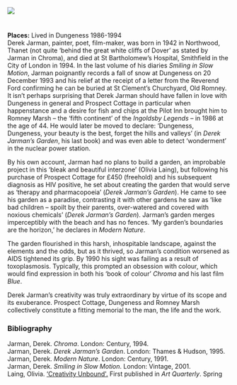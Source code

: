 <a href="https://dev.visual-essays.app"><img src="https://dev-visual-essays.netlify.app/images/ve-button.png"/></a>
<param author="Jeremy Page" banner="images/Jarman2.jpg" layout="vtl" title="Derek Jarman (1942-1994)" ve-config=""/>
<param aliases="Romney Marsh" eid="Q1506093" ve-entity=""/>
<param aliases="Old Romney" eid="Q2602144" ve-entity=""/>
<param aliases="Dungeness" eid="Q911577" ve-entity=""/>
<param aliases="Northwood" eid="Q590422" ve-entity=""/>

#

**Places:** Lived in Dungeness 1986-1994   
Derek Jarman, painter, poet, film-maker, was born in 1942 in Northwood, Thanet (not quite ‘behind the great white cliffs of Dover’ as stated by Jarman in Chroma), and died at St Bartholomew’s Hospital, Smithfield in the City of London in 1994. In the last volume of his diaries _Smiling in Slow Motion_, Jarman poignantly records a fall of snow at Dungeness on 20 December 1993 and his relief at the receipt of a letter from the Reverend Ford confirming he can be buried at St Clement’s Churchyard, Old Romney.
It isn’t perhaps surprising that Derek Jarman should have fallen in love with Dungeness in general and Prospect Cottage in particular when happenstance and a desire for fish and chips at the Pilot Inn brought him to Romney Marsh – the ‘fifth continent’ of the _Ingoldsby Legends_ – in 1986 at the age of 44. He would later be moved to declare: ‘Dungeness, Dungeness, your beauty is the best, forget the hills and valleys’ (in _Derek Jarman’s Garden_, his last book) and was even able to detect ‘wonderment’ in the nuclear power station.
<param manifest="https://iiif.juncture-digital.org/gh:kent-map/images/20c/Jarman1/manifest.json" ve-image-v2/>
<param center="Q1506093" ve-map="" zoom="10"/>

By his own account, Jarman had no plans to build a garden, an improbable project in this ‘bleak and beautiful interzone’ (Olivia Laing), but following his purchase of Prospect Cottage for £450 (freehold) and his subsequent diagnosis as HIV positive, he set about creating the garden that would serve as ‘therapy and pharmacopoeia’ (_Derek Jarman’s Garden_). He came to see his garden as a paradise, contrasting it with other gardens he saw as ‘like bad children – spoilt by their parents, over-watered and covered with noxious chemicals’ (_Derek Jarman’s Garden_). Jarman’s garden merges imperceptibly with the beach and has no fences. ‘My garden’s boundaries are the horizon,’ he declares in _Modern Nature_.
<param manifest="https://iiif.juncture-digital.org/gh:kent-map/images/20c/Jarman3/manifest.json" ve-image-v2/>
<param center="Q911577" ve-map="" zoom="10"/>

The garden flourished in this harsh, inhospitable landscape, against the elements and the odds, but as it thrived, so Jarman’s condition worsened as AIDS tightened its grip. By 1990 his sight was failing as a result of toxoplasmosis. Typically, this prompted an obsession with colour, which would find expression in both his ‘book of colour’ _Chroma_ and his last film _Blue_.
<param manifest="https://iiif.juncture-digital.org/wc:Prospect_Cottage-_Derek_Jarman%27s_home%2C_Dungeness.jpg/manifest.json" ve-image-v2/>

Derek Jarman’s creativity was truly extraordinary by virtue of its scope and its exuberance. Prospect Cottage, Dungeness and Romney Marsh collectively constitute a fitting memorial to the man, the life and the work.
<param manifest="https://iiif.juncture-digital.org/gh:kent-map/images/20c/Jarman4/manifest.json" ve-image-v2/>
<param center="Q911577" ve-map="" zoom="10"/>

### Bibliography

Jarman, Derek. _Chroma_. London: Century, 1994.  
Jarman, Derek. _Derek Jarman’s Garden_. London: Thames &amp; Hudson, 1995.  
Jarman, Derek. _Modern Nature_. London: Century, 1991.  
Jarman, Derek. _Smiling in Slow Motion_. London: Vintage, 2001.  
Laing, Olivia. [‘Creativity Unbound'.](https://www.artfund.org/blog/2020/03/05/the-story-of-derek-jarmans-prospect-cottage) First published in _Art Quarterly_. Spring 
